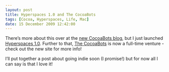 ```yaml
---
layout: post
title: Hyperspaces 1.0 and The CocoaBots
tags: [Cocoa, Hyperspaces, Life, Mac]
date: 15 December 2009 12:42:00
---
```


There’s more about this over at the [new CocoaBots blog][1], but I just launched [Hyperspaces 1.0][2]. Further to that, [The CocoaBots][1] is now a full-time venture - check out the new site for more info!

I’ll put together a post about going indie soon (I promise!) but for now all I can say is that I love it!

 [1]: http://thecocoabots.com/blog/
 [2]: http://thecocoabots.com/hyperspaces/